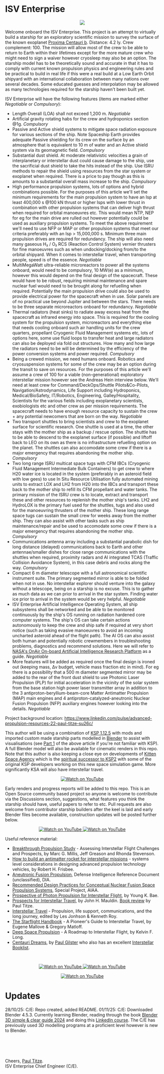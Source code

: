 # ISV Enterprise

<p align="center">
  <img src="ISVEnterpriseUC.jpg">
</p>

Welcome onboard the ISV Enterprise. This project is an attempt to virtually build a starship for an exploratory scientific mission to survey the surface of the known exoplanet [Proxima Centauri b](https://en.wikipedia.org/wiki/Proxima_Centauri_b). Distance: 4.2 ly. Crew complement: 100. The mission will allow most of the crew to be able to return to Earth within their lifetimes except for the more mature crew who might need to sign a waiver however cryosleep may also be an option. The starship model has to be theoretically sound and accurate in that it has to comply with current known propulsion physics and engineering rules and be practical to build in real life if this were a real build at a Low Earth Orbit shipyard with an international collaboration between many nations over several decades. Some educated guesses and interpolation may be allowed as many technologies required for the starship haven't been built yet. 

ISV Enterprise will have the following features (items are marked either <I>Negotiable</I> or <I>Compulsory</I>):

- Length Overall (LOA) shall not exceed 1,200 m. <I>Negotiable</I>
- Artificial gravity rotating habs for the crew and hydroponics section @1g. <I>Compulsory</I>
- Passive and Active shield systems to mitigate space radiation exposure for various sections of the ship. Note Spaceship Earth provides adequate Passive shielding for its crew on the surface by an atmosphere that is equivalent to 10 m of water and an Active shield system via its geomagnetic field. <I>Compulsory</I>
- Substantial dust shield. At moderate relativistic velocities a grain of interplanetary or interstellar dust could cause damage to the ship, use the sacrificial dust shield to take the hits instead of the ship. Use ISRU methods to repair the shield using resources from the star system or exoplanet when required. There is a price to pay though as this is amounts to a substantial overall mass increase to the ship. <I>Compulsory</I>
- High performance propulsion systems, lots of options and hybrid combinations possible. For the purposes of this article we'll set the minimum requirements for the main propulsion system to have an Isp at least 400,000 s @100 kN thrust or higher Isps with lower thrust in combination with other propulsion systems that can deliver high thrust when required for orbital manoeuvres etc. This would mean NTP, NEP for eg for the main drive are rulled out however potentially could be used as auxiliary propulsion systems. To meet the above requirement we'll need to use NFP or MAP or other propulsion systems that meet our criteria preferably with an Isp > 15,000,000 s. Minimum three main propulsion drives are required for redundancy. The ship will also need many gaseous H₂ / O₂ RCS (Reaction Control System) vernier thrusters for fine manoeuvres such as when undocking/docking from/to the orbital shipyard. When it comes to interstellar travel, when transporting people, speed is of the essence. <I>Negotiable</I>
- MultiMegaWatt ultra-reliable microreactors to power all the systems onboard, would need to be compulsory, 10 MW(e) as a minimum, however this would depend on the final design of the spacecraft. These would have to be robust, requiring minimal maintenance and spare nuclear fuel would need to be brought along for refuelling when required. Potentially the main propulsion drive could also be used to provide electrical power for the spacecraft when in use. Solar panels are of no practical use beyond Jupiter and between the stars. There needs to be three separate microreactors onboard for redundancy. <I>Negotiable</I>
- Thermal radiators (heat sinks) to radiate away excess heat from the spacecraft as infrared energy into space. This is required for the cooling system for the propulsion system, microreactors and everything else that needs cooling onboard such air handling units for the crew quarters, propellant Cryogenic Fluid Management systems etc, lots of options here, some use fluid loops to transfer heat and large radiators can also be deployed via fold out structures. How many and how large the radiators need to be will be determined by the efficiency of the power conversion systems and power required. <I>Compulsory</I>
- Being a crewed mission, we need humans onboard. Robotics and cryosuspension systems for some of the crew may be an option during the transit to save on resources. For the purposes of this article we'll assume a crew of 100 for a viable (non-generational) exploratory interstellar mission however see the Andreas Hein interview below. We'll need at least crew for Command/DeckOps/Shuttle Pilots&Co-Pilots, Navigation/Astrodynamics, Life Support including Hydroponics, Medical/BioSafety, IT/Robotics, Engineering, Galley/Hospitality, Scientists for the various fields including exoplanetary scientists, exobiologists etc and other crew as per mission requirements. The spacecraft needs to have enough resource capacity to sustain the crew + any potential newcomers that are born on the way. <I>Negotiable</I>
- Two transport shuttles to bring scientists and crew to the exoplanet surface for scientific research. One shuttle is used at a time, the other stays with the mother ship as a backup / rescue option. The shuttle has to be able to descend to the exoplanet surface (if possible) and liftoff back to LEO on its own as there is no infrastructure refuelling option on the planet. The shuttles can also accomodate some crew if there is a major emergency that requires abandoning the mother ship. <I>Compulsory</I>
- Two long range ISRU multicat space tugs with CFM IBCs (Cryogenic Fluid Management Intermediate Bulk Containers) to get crew to where H20 water ice is located in the system (preferably in an asteroid field with low gees) to use In Situ Resource Utilisation fully automated mining units to extract LOX and LH2 from H20 into the IBCs and transport these back to the mother ship to refill its CFM propellant and water tanks. The primary mission of the ISRU crew is to locate, extract and transport these and other resources to replenish the mother ship's tanks. LH2 and HydroLOX is the primary fuel used for the shuttles, tugs and also used for the manoeuvring thrusters of the mother ship. These long range space tugs can sustain the small crew for weeks away from the mother ship. They can also assist with other tasks such as ship maintenance/repair and be used to accomodate some crew if there is a major emergency that requires abandoning the mother ship. <I>Compulsory</I>
- Communications antenna array including a substantial parabolic dish for long distance (delayed) communications back to Earth and other antennae/smaller dishes for close range communications with the shuttles when required, proximity radars and AI integrated TCAS (Traffic Collision Avoidance System), in this case debris and rocks along the way. <I>Compulsory</I>
- Compact 6 m diameter telescope with a full astronomical scientific instrument suite. The primary segmented mirror is able to be folded when not in use. No interstellar explorer should venture into the galaxy without a telescope, being on a starship is no excuse. This is to gather as much data as we can prior to arrival in the star system. Finding water ice prior to arrival in the system would be very helpful. <I>Negotiable</I>
- ISV Enterprise Artificial Intelligence Operating System, all ship subsystems shall be networked and be able to be monitored continuously by the ship's OS running on radiation hardened core computer systems. The ship's OS can take certain actions autonomously to keep the crew and ship safe if required at very short notice (such as taking evasive manoeuvres to avoid an incoming uncharted asteroid ahead of the flight path). The AI OS can also assist both human and potentially robotic crewmembers in troubleshooting problems, diagnostics and recommend solutions. Here we will refer to [NASA's OnAir On-board Artificial Intelligence Research Platform](https://github.com/nasa/OnAIR) as a guide. <I>Negotiable</I>
- More features will be added as required once the final design is ironed out (keeping mass, Δv budget, vehicle mass fraction etc in mind). For eg there is a possibility that a 500 m diameter segmented mirror may be added to the rear of the front dust shield to use Photonic Laser Propulsion (PLP) for initial acceleration in the vicinity of the solar system from the base station high power laser transmitter array in addition to the 3 antiproton-beryllium-beam-core Matter Antimatter Propulsion (MAP) main engines and 4 antiproton-catalyzed-aneutronic Nuclear Fusion Propulsion (NFP) auxiliary engines however looking into the details. <I>Negotiable</I>


Project background location: https://www.linkedin.com/pulse/advanced-propulsion-resources-22-paul-titze-su26c/

This author will be using a combination of [KSP 1.12.5](https://store.steampowered.com/app/220200/Kerbal_Space_Program/) with mods and imported custom made starship parts modelled in [Blender](https://www.blender.org/) to assist with visualisations (see [Part 1](https://www.linkedin.com/pulse/advanced-propulsion-literature-paul-titze-9a57c/) of the above article if you're not familiar with KSP). A full Blender model will also be available for cinematic renders in this repo. Note that this author is also keeping a close eye on developments of [Kitten Space Agency](https://kittenspaceagency.wiki.gg/) which is the [spiritual successor to KSP2](https://www.youtube.com/watch?v=DO11l8wNQNg) with some of the original KSP developers working on this new space simulation game. More significantly KSA will also have interstellar travel.

<p align="center">
<a href="https://www.youtube.com/watch?v=87ipqf0iV4c" target="_blank">
  <img src="KSP2YouTube.jpg" alt="Watch on YouTube" />
</a>
</p>

Early renders and progress reports will be added to this repo. This is an Open Source community based project so anyone is welcome to contribute via the Discussions section, suggestions, what features you think the starship should have, useful papers to refer to etc. Pull requests are also welcome from contributor starship builders after the keel is laid and early Blender files become available, construction updates will be posted further below.

<p align="center">
<a href="https://www.youtube.com/watch?v=StKLeD5h_Tw" target="_blank">
<img src="BPS.jpg" alt="Watch on YouTube" />
</a>
<a href="https://www.youtube.com/watch?v=Ba1g2s7wDqc" target="_blank">
<img src="COTS.jpg" alt="Watch on YouTube" />
</a>    
</p>

Useful reference material:
<BR>
- [Breakthrough Propulsion Study](https://ntrs.nasa.gov/api/citations/20180006480/downloads/20180006480.pdf) - Assessing Interstellar Flight Challenges and Prospects, by Marc G. Millis, Jeff Greason and Rhonda Stevenson.
- [How to build an antimatter rocket for interstellar missions](https://dataverse.jpl.nasa.gov/dataset.xhtml?persistentId=hdl:2014/38278) - systems level considerations in designing advanced propulsion technology vehicles, by Robert H. Frisbee.
- [Aneutronic Fusion Propulsion](https://www.dia.mil/FOIA/FOIA-Electronic-Reading-Room/FileId/170024/), Defense Intelligence Reference Document (unclassified), DIA.
- [Recommended Design Practices for Conceptual Nuclear Fusion Space Propulsion Systems](https://forum.nasaspaceflight.com/index.php?action=dlattach;topic=60353.0;attach=2280551), Special Project, AIAA.
- [Prospective of Photon Propulsion for Interstellar Flight](https://www.researchgate.net/publication/268423813_Prospective_of_Photon_Propulsion_for_Interstellar_Flight), by Young K. Bae.
- [Prospects for Interstellar Travel](https://www.amazon.com/Prospects-Interstellar-Travel-Science-Technology/dp/0877033447/), by John H. Mauldin. [Book review](https://www.linkedin.com/pulse/book-review-prospects-interstellar-travel-parts-1-2-paul-titze/) by Paul Titze.
- [Interstellar Travel](https://www.amazon.com/dp/032391280X) - Propulsion, life support, communications, and the long journey, edited by Les Jonhson & Kenneth Roy.
- [The Starflight Handbook](https://www.amazon.com/dp/0471619124) - A Pioneer's Guide to Interstellar Travel, by Eugene Mallove & Gregory Matloff.
- [Deep Space Propulsion](https://www.amazon.com/Deep-Space-Propulsion-Roadmap-Interstellar/dp/1461406064/) - A Roadmap to Interstellar Flight, by Kelvin F. Long.
- [Centauri Dreams](https://www.amazon.com.au/dp/038700436X), by [Paul Gilster](https://www.centauri-dreams.org/) who also has an excellent [Interstellar Booklist](https://www.centauri-dreams.org/an-interstellar-booklist/).

<BR>

<p align="center">
<a href="https://www.youtube.com/watch?v=RiJFo-kaJBQ" target="_blank">
<img src="GIF.jpg" alt="Watch on YouTube" />
</a>    
<a href="https://www.youtube.com/watch?v=yWlpNm1C5gw" target="_blank">
  <img src="IST.jpg" alt="Watch on YouTube" />
</a>
</p>

<p align="center">
<a href="https://www.youtube.com/watch?v=eA4X9P98ess" target="_blank">
  <img src="MAP.jpg" alt="Watch on YouTube" />
</a>
</p>

# Updates
28/10/25: C/E: Repo created, added README.
01/11/25: C/E: Downloaded Blender 4.5.3. Currently learning Blender, reading through the book [Blender 3D simple & clear guide 2024](https://www.amazon.com/Blender-Simple-Clear-Guide-Designers/dp/B0D4R5GKJH) and doing this [LinkedIn course](https://www.linkedin.com/learning/blender-4-0-essential-training/understanding-how-blender-works?resume=false&u=0). The C/E has previously used 3D modelling programs at a proficient level however is new to Blender.  










<BR><BR><BR><BR>
Cheers, [Paul Titze](https://www.linkedin.com/in/paul-titze-3794502b).<BR>
ISV Enterprise Chief Engineer (C/E).<BR>


